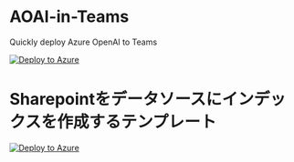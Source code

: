 # AOAI-in-Teams
Quickly deploy Azure OpenAI to Teams

[![Deploy to Azure](https://aka.ms/deploytoazurebutton)](https://portal.azure.com/#create/Microsoft.Template/uri/https%3A%2F%2Fraw.githubusercontent.com%2Fcloudnative-co%2FAOAI-in-Teams%2Fmain%2Ftemplate.json)


# Sharepointをデータソースにインデックスを作成するテンプレート
[![Deploy to Azure](https://aka.ms/deploytoazurebutton)](https://portal.azure.com/#create/Microsoft.Template/uri/https%3A%2F%2raw.githubusercontent.com%2Fcloudnative-co%2FAOAI-in-Teams%2Fmain%2Fsharepoint_index_flow.json)
